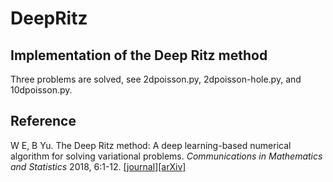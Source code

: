 # DeepRitz

## Implementation of the Deep Ritz method

Three problems are solved, see 2dpoisson.py, 2dpoisson-hole.py, and 10dpoisson.py.

## Reference

W E, B Yu. The Deep Ritz method: A deep learning-based numerical algorithm for solving variational problems. <em>Communications in Mathematics and Statistics</em> 2018, 6:1-12. [[journal]](https://link.springer.com/article/10.1007/s40304-018-0127-z)[[arXiv]](https://arxiv.org/abs/1710.00211)